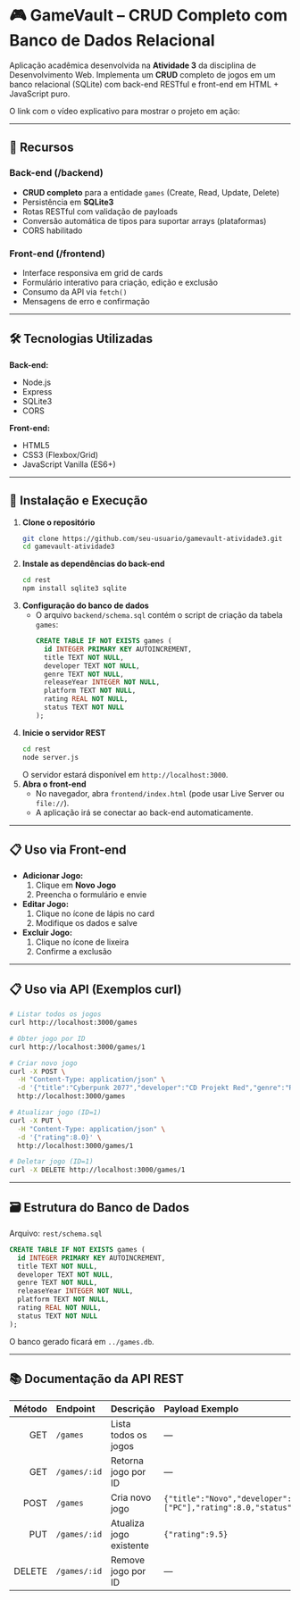 # 🎮 GameVault – CRUD Completo com Banco de Dados Relacional

Aplicação acadêmica desenvolvida na **Atividade 3** da disciplina de Desenvolvimento Web. Implementa um **CRUD** completo de jogos em um banco relacional (SQLite) com back-end RESTful e front-end em HTML + JavaScript puro.

O link com o vídeo explicativo para mostrar o projeto em ação: 

---

## 📌 Recursos

### Back-end (/backend)
- **CRUD completo** para a entidade `games` (Create, Read, Update, Delete)
- Persistência em **SQLite3**
- Rotas RESTful com validação de payloads
- Conversão automática de tipos para suportar arrays (plataformas)
- CORS habilitado

### Front-end (/frontend)
- Interface responsiva em grid de cards
- Formulário interativo para criação, edição e exclusão
- Consumo da API via `fetch()`
- Mensagens de erro e confirmação

---

## 🛠️ Tecnologias Utilizadas

**Back-end:**
- Node.js
- Express
- SQLite3
- CORS

**Front-end:**
- HTML5
- CSS3 (Flexbox/Grid)
- JavaScript Vanilla (ES6+)

---

## 🚀 Instalação e Execução

1. **Clone o repositório**
   ```bash
   git clone https://github.com/seu-usuario/gamevault-atividade3.git
   cd gamevault-atividade3
   ```
2. **Instale as dependências do back-end**
   ```bash
   cd rest
   npm install sqlite3 sqlite
   ```
3. **Configuração do banco de dados**
   - O arquivo `backend/schema.sql` contém o script de criação da tabela `games`:
     ```sql
     CREATE TABLE IF NOT EXISTS games (
       id INTEGER PRIMARY KEY AUTOINCREMENT,
       title TEXT NOT NULL,
       developer TEXT NOT NULL,
       genre TEXT NOT NULL,
       releaseYear INTEGER NOT NULL,
       platform TEXT NOT NULL,
       rating REAL NOT NULL,
       status TEXT NOT NULL
     );
     ```
4. **Inicie o servidor REST**
   ```bash
   cd rest
   node server.js
   ```
   O servidor estará disponível em `http://localhost:3000`.
5. **Abra o front-end**
   - No navegador, abra `frontend/index.html` (pode usar Live Server ou `file://`).
   - A aplicação irá se conectar ao back-end automaticamente.

---

## 📋 Uso via Front-end

- **Adicionar Jogo:**
  1. Clique em **Novo Jogo**
  2. Preencha o formulário e envie
- **Editar Jogo:**
  1. Clique no ícone de lápis no card
  2. Modifique os dados e salve
- **Excluir Jogo:**
  1. Clique no ícone de lixeira
  2. Confirme a exclusão

---

## 📋 Uso via API (Exemplos curl)

```bash
# Listar todos os jogos
curl http://localhost:3000/games

# Obter jogo por ID
curl http://localhost:3000/games/1

# Criar novo jogo
curl -X POST \
  -H "Content-Type: application/json" \
  -d '{"title":"Cyberpunk 2077","developer":"CD Projekt Red","genre":"RPG","releaseYear":2020,"platform":["PC","PlayStation"],"rating":7.5,"status":"Jogando"}' \
  http://localhost:3000/games

# Atualizar jogo (ID=1)
curl -X PUT \
  -H "Content-Type: application/json" \
  -d '{"rating":8.0}' \
  http://localhost:3000/games/1

# Deletar jogo (ID=1)
curl -X DELETE http://localhost:3000/games/1
```

---

## 🗃️ Estrutura do Banco de Dados

Arquivo: `rest/schema.sql`

```sql
CREATE TABLE IF NOT EXISTS games (
  id INTEGER PRIMARY KEY AUTOINCREMENT,
  title TEXT NOT NULL,
  developer TEXT NOT NULL,
  genre TEXT NOT NULL,
  releaseYear INTEGER NOT NULL,
  platform TEXT NOT NULL,
  rating REAL NOT NULL,
  status TEXT NOT NULL
);
``` 

O banco gerado ficará em `../games.db`.

---

## 📚 Documentação da API REST

| Método | Endpoint        | Descrição                        | Payload Exemplo                             |
|------:|:----------------|:---------------------------------|:--------------------------------------------|
| GET   | `/games`        | Lista todos os jogos             | —                                           |
| GET   | `/games/:id`    | Retorna jogo por ID              | —                                           |
| POST  | `/games`        | Cria novo jogo                   | `{"title":"Novo","developer":"Dev","genre":"FPS","releaseYear":2024,"platform":["PC"],"rating":8.0,"status":"Backlog"}` |
| PUT   | `/games/:id`    | Atualiza jogo existente          | `{"rating":9.5}`                           |
| DELETE| `/games/:id`    | Remove jogo por ID               | —                                           |

